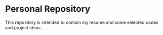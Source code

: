 # Personal Repository

This repository is intended to contain my resume and some selected codes and project ideas.
